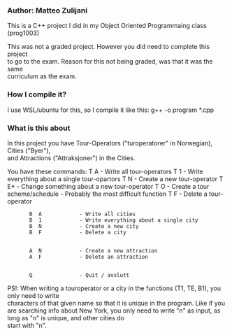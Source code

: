 ### Author: Matteo Zulijani

This is a C++ project I did in my Object Oriented Programmaing class (prog1003)

This was not a graded project. However you did need to complete this project  
to go to the exam. Reason for this not being graded, was that it was the same  
curriculum as the exam.

### How I compile it?
I use WSL/ubuntu for this, so I compile it like this: g++ -o program *.cpp

### What is this about
In this project you have Tour-Operators ("turoperatorer" in Norwegian), Cities ("Byer"),  
and Attractions ("Attraksjoner") in the Cities.

You have these commands:
           T  A            - Write all tour-operators
           T  1            - Write everything about a single tour-opartors
           T  N            - Create a new tour-operator
           T  E*           - Change something about a new tour-operator
           T  O            - Create a tour scheme/schedule - Probably the most difficult function
           T  F            - Delete a tour-operator


           B  A            - Write all cities
           B  1            - Write everything about a single city
           B  N            - Create a new city
           B  F            - Delete a city


           A  N            - Create a new attraction
           A  F            - Delete an attraction


           Q               - Quit / avslutt



PS!: When writing a touroperator or a city in the functions (T1, TE, B1), you only need to write  
     characters of that given name so that it is unique in the program. Like if you are searching info
     about New York, you only need to write "n" as input, as long as "n" is unique, and other cities do  
     start with "n".
